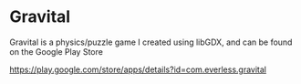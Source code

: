 # Gravital

Gravital is a physics/puzzle game I created using libGDX, and can be found on the Google Play Store

https://play.google.com/store/apps/details?id=com.everless.gravital
